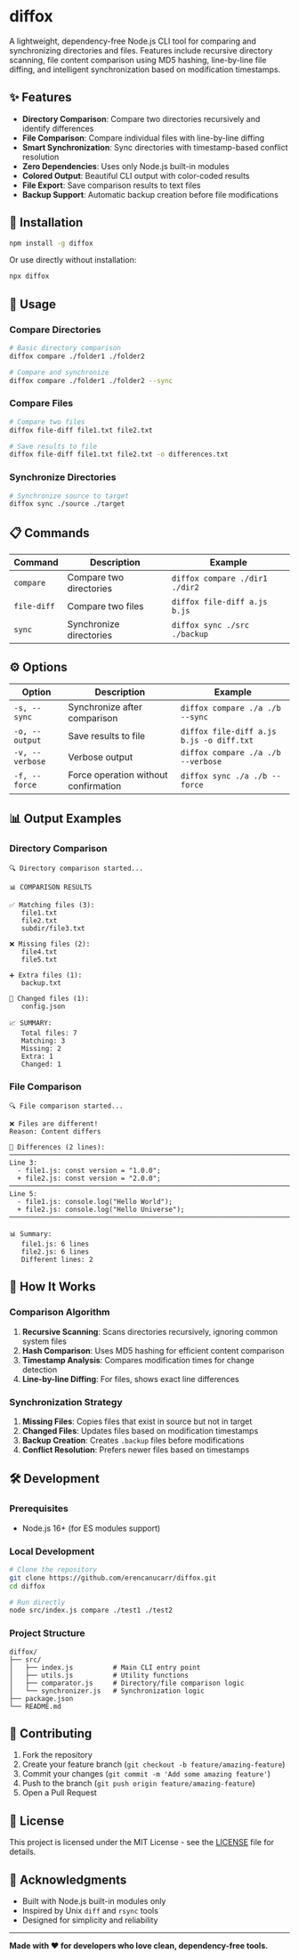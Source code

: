 # diffox

A lightweight, dependency-free Node.js CLI tool for comparing and synchronizing directories and files. Features include recursive directory scanning, file content comparison using MD5 hashing, line-by-line file diffing, and intelligent synchronization based on modification timestamps.

## ✨ Features

- **Directory Comparison**: Compare two directories recursively and identify differences
- **File Comparison**: Compare individual files with line-by-line diffing
- **Smart Synchronization**: Sync directories with timestamp-based conflict resolution
- **Zero Dependencies**: Uses only Node.js built-in modules
- **Colored Output**: Beautiful CLI output with color-coded results
- **File Export**: Save comparison results to text files
- **Backup Support**: Automatic backup creation before file modifications

## 🚀 Installation

```bash
npm install -g diffox
```

Or use directly without installation:
```bash
npx diffox
```

## 📖 Usage

### Compare Directories

```bash
# Basic directory comparison
diffox compare ./folder1 ./folder2

# Compare and synchronize
diffox compare ./folder1 ./folder2 --sync
```

### Compare Files

```bash
# Compare two files
diffox file-diff file1.txt file2.txt

# Save results to file
diffox file-diff file1.txt file2.txt -o differences.txt
```

### Synchronize Directories

```bash
# Synchronize source to target
diffox sync ./source ./target
```

## 📋 Commands

| Command | Description | Example |
|---------|-------------|---------|
| `compare` | Compare two directories | `diffox compare ./dir1 ./dir2` |
| `file-diff` | Compare two files | `diffox file-diff a.js b.js` |
| `sync` | Synchronize directories | `diffox sync ./src ./backup` |

## ⚙️ Options

| Option | Description | Example |
|--------|-------------|---------|
| `-s, --sync` | Synchronize after comparison | `diffox compare ./a ./b --sync` |
| `-o, --output` | Save results to file | `diffox file-diff a.js b.js -o diff.txt` |
| `-v, --verbose` | Verbose output | `diffox compare ./a ./b --verbose` |
| `-f, --force` | Force operation without confirmation | `diffox sync ./a ./b --force` |

## 📊 Output Examples

### Directory Comparison
```
🔍 Directory comparison started...

📊 COMPARISON RESULTS

✅ Matching files (3):
   file1.txt
   file2.txt
   subdir/file3.txt

❌ Missing files (2):
   file4.txt
   file5.txt

➕ Extra files (1):
   backup.txt

🔄 Changed files (1):
   config.json

📈 SUMMARY:
   Total files: 7
   Matching: 3
   Missing: 2
   Extra: 1
   Changed: 1
```

### File Comparison
```
🔍 File comparison started...

❌ Files are different!
Reason: Content differs

📝 Differences (2 lines):
────────────────────────────────────────────────────────────────────────────────
Line 3:
  - file1.js: const version = "1.0.0";
  + file2.js: const version = "2.0.0";
────────────────────────────────────────────────────────────────────────────────
Line 5:
  - file1.js: console.log("Hello World");
  + file2.js: console.log("Hello Universe");
────────────────────────────────────────────────────────────────────────────────

📊 Summary:
   file1.js: 6 lines
   file2.js: 6 lines
   Different lines: 2
```

## 🔧 How It Works

### Comparison Algorithm
1. **Recursive Scanning**: Scans directories recursively, ignoring common system files
2. **Hash Comparison**: Uses MD5 hashing for efficient content comparison
3. **Timestamp Analysis**: Compares modification times for change detection
4. **Line-by-line Diffing**: For files, shows exact line differences

### Synchronization Strategy
1. **Missing Files**: Copies files that exist in source but not in target
2. **Changed Files**: Updates files based on modification timestamps
3. **Backup Creation**: Creates `.backup` files before modifications
4. **Conflict Resolution**: Prefers newer files based on timestamps

## 🛠️ Development

### Prerequisites
- Node.js 16+ (for ES modules support)

### Local Development
```bash
# Clone the repository
git clone https://github.com/erencanucarr/diffox.git
cd diffox

# Run directly
node src/index.js compare ./test1 ./test2
```

### Project Structure
```
diffox/
├── src/
│   ├── index.js          # Main CLI entry point
│   ├── utils.js          # Utility functions
│   ├── comparator.js     # Directory/file comparison logic
│   └── synchronizer.js   # Synchronization logic
├── package.json
└── README.md
```

## 🤝 Contributing

1. Fork the repository
2. Create your feature branch (`git checkout -b feature/amazing-feature`)
3. Commit your changes (`git commit -m 'Add some amazing feature'`)
4. Push to the branch (`git push origin feature/amazing-feature`)
5. Open a Pull Request

## 📝 License

This project is licensed under the MIT License - see the [LICENSE](LICENSE) file for details.

## 🙏 Acknowledgments

- Built with Node.js built-in modules only
- Inspired by Unix `diff` and `rsync` tools
- Designed for simplicity and reliability

---

**Made with ❤️ for developers who love clean, dependency-free tools.** 